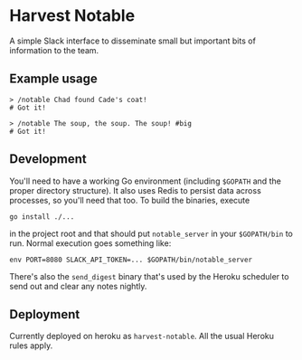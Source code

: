 # Harvest Notable

A simple Slack interface to disseminate small but important bits of information to the team.

## Example usage

```
> /notable Chad found Cade's coat!
# Got it!

> /notable The soup, the soup. The soup! #big
# Got it!
```

## Development

You'll need to have a working Go environment (including `$GOPATH` and the proper directory structure).
It also uses Redis to persist data across processes, so you'll need that too.
To build the binaries, execute

```
go install ./...
```

in the project root and that should put `notable_server` in your `$GOPATH/bin` to run. Normal execution
goes something like:

```
env PORT=8080 SLACK_API_TOKEN=... $GOPATH/bin/notable_server
```

There's also the `send_digest` binary that's used by the Heroku scheduler to send out and clear any notes nightly.

## Deployment

Currently deployed on heroku as `harvest-notable`. All the usual Heroku rules apply.
